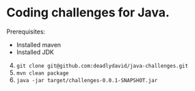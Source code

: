# Coding challenges for Java.

Prerequisites:

* Installed maven
* Installed JDK

4. `git clone git@github.com:deadlydavid/java-challenges.git`
5. `mvn clean package`
6. `java -jar target/challenges-0.0.1-SNAPSHOT.jar`
